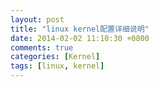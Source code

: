 ```yaml
---
layout: post
title: "linux kernel配置详细说明"
date: 2014-02-02 11:10:30 +0800
comments: true
categories: [Kernel]
tags: [linux, kernel]
---
```

